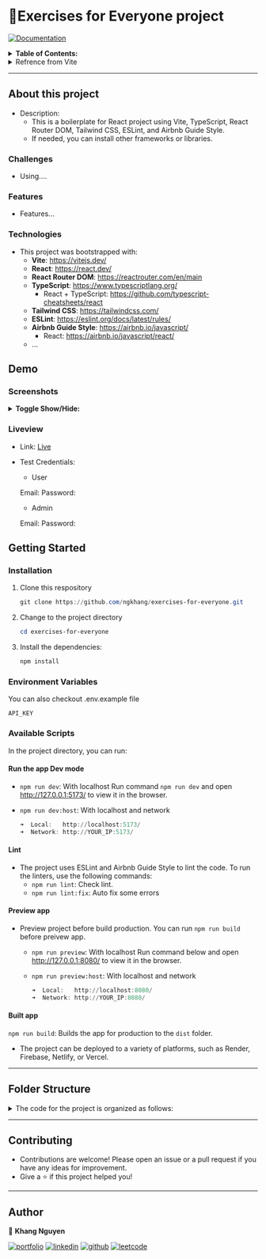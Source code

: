 # 👋Exercises for Everyone project

<p>
  <a href="emptylink docs" target="_blank">
    <img alt="Documentation" src="https://img.shields.io/badge/documentation-yes-brightgreen.svg" />
  </a>
</p>

<details>
<summary><strong>Table of Contents:</strong></summary>

- [👋Exercises for Everyone project](#exercises-for-everyone-project)
  - [About this project](#about-this-project)
    - [Challenges](#challenges)
    - [Features](#features)
    - [Technologies](#technologies)
  - [Demo](#demo)
    - [Screenshots](#screenshots)
    - [Liveview](#liveview)
  - [Getting Started](#getting-started)
    - [Installation](#installation)
    - [Environment Variables](#environment-variables)
    - [Available Scripts](#available-scripts)
      - [Run the app Dev mode](#run-the-app-dev-mode)
      - [Lint](#lint)
      - [Preview app](#preview-app)
      - [Built app](#built-app)
  - [Folder Structure](#folder-structure)
  - [Contributing](#contributing)
  - [Author](#author)

</details>

<details>
<summary>Refrence from Vite</summary>

- This template provides a minimal setup to get React working in Vite with HMR and some ESLint rules.
- Currently, two official plugins are available:
  - [@vitejs/plugin-react](https://github.com/vitejs/vite-plugin-react/blob/main/packages/plugin-react/README.md) uses [Babel](https://babeljs.io/) for Fast Refresh
  - [@vitejs/plugin-react-swc](https://github.com/vitejs/vite-plugin-react-swc) uses [SWC](https://swc.rs/) for Fast Refresh

- <strong>Expanding the ESLint configuration</strong>
   If you are developing a production application, we recommend updating the configuration to enable type aware lint rules:

  - Configure the top-level `parserOptions` property like this:

  ```js
     parserOptions: {
      ecmaVersion: 'latest',
      sourceType: 'module',
      project: ['./tsconfig.json', './tsconfig.node.json'],
      tsconfigRootDir: __dirname,
     },
  ```

  - Replace `plugin:@typescript-eslint/recommended` to `plugin:@typescript-eslint/recommended-type-checked` or `plugin:@typescript-eslint/strict-type-checked`
  - Optionally add `plugin:@typescript-eslint/stylistic-type-checked`
  - Install [eslint-plugin-react](https://github.com/jsx-eslint/eslint-plugin-react) and add `plugin:react/recommended` & `plugin:react/jsx-runtime` to the `extends` list

</details>

---

## About this project

- Description:
  - This is a boilerplate for React project using Vite, TypeScript, React Router DOM, Tailwind CSS, ESLint, and Airbnb Guide Style.
  - If needed, you can install other frameworks or libraries.

### Challenges

- Using....

### Features

- Features...

### Technologies

- This project was bootstrapped with:
  - **Vite**: <https://vitejs.dev/>
  - **React**: <https://react.dev/>
  - **React Router DOM**: <https://reactrouter.com/en/main>
  - **TypeScript**: <https://www.typescriptlang.org/>
    - React + TypeScript: <https://github.com/typescript-cheatsheets/react>
  - **Tailwind CSS**: <https://tailwindcss.com/>
  - **ESLint**: <https://eslint.org/docs/latest/rules/>
  - **Airbnb Guide Style**: <https://airbnb.io/javascript/>
    - React: <https://airbnb.io/javascript/react/>
  - ...

## Demo

### Screenshots

<details>
<summary><strong>Toggle Show/Hide:</strong></summary>

</details>

### Liveview

- Link: [Live](https//)
- Test Credentials:
  - User

   Email:
   Password:

  - Admin

   Email:
   Password:

## Getting Started

### Installation

1. Clone this respository

   ``` powershell
   git clone https://github.com/ngkhang/exercises-for-everyone.git
   ```

2. Change to the project directory

   ``` powershell
   cd exercises-for-everyone
   ```

3. Install the dependencies:

   ``` powershell
   npm install
   ```

### Environment Variables

You can also checkout .env.example file

`API_KEY`

### Available Scripts

In the project directory, you can run:

#### Run the app Dev mode

- `npm run dev`: With localhost
  Run command `npm run dev` and open <http://127.0.0.1:5173/> to view it in the browser.
- `npm run dev:host`: With localhost and network

  ``` powershell
  ➜  Local:   http://localhost:5173/
  ➜  Network: http://YOUR_IP:5173/
  ```

#### Lint

- The project uses ESLint and Airbnb Guide Style to lint the code. To run the linters, use the following commands:
  - `npm run lint`: Check lint.
  - `npm run lint:fix`: Auto fix some errors

#### Preview app

- Preview project before build production. You can run `npm run build` before preivew app.
  - `npm run preview`: With localhost
  Run command below and open <http://127.0.0.1:8080/> to view it in the browser.
  - `npm run preview:host`: With localhost and network

      ``` powershell
      ➜  Local:   http://localhost:8080/
      ➜  Network: http://YOUR_IP:8080/
      ```

#### Built app

`npm run build`: Builds the app for production to the `dist` folder.

- The project can be deployed to a variety of platforms, such as Render, Firebase, Netlify, or Vercel.

---

## Folder Structure

<details>
<summary>The code for the project is organized as follows:</summary>

``` markdown
.
├── .vscode
├── node-modules
├── public/
│   └── assets
├── src/
│   ├── components/
│   │   ├── generic/
│   │   │   ├── Header
│   │   │   └── ...
│   │   └── layouts/
│   │       ├── defaultLayout
│   │       └── index.tsx
│   ├── hooks
│   │   └── useCustom.tsx
│   ├── pages/
│   │   └── HomePage
│   │   └── PageNotPound
│   ├── routes/
│   │   └── index.tsx
│   ├── services/
│   │   └── api
│   ├── types
│   ├── utils/
│   │   ├── constants/
│   │   │   ├── dbPage.json
│   │   │   └── index.tsx
│   │   ├── functions/
│   │   │   └── handleFunc.tsx
│   │   └── helpers/
│   │       └── icons.tsx
│   ├── App.css
│   ├── App.tsx
│   ├── index.css
│   ├── main.tsx
│   └── vite-env.d.ts
├── .editorconfig
├── .env
├── .eslintignore
├── .eslintrc.cjs
├── .gitignore
├── index.html
├── package-lock.json
├── package.json
├── postcss.config.js
├── README.md
├── tailwind.config.js
├── tsconfig.json
├── tsconfig.node.json
└── vite.config.js
```

</details>

---

## Contributing

- Contributions are welcome! Please open an issue or a pull request if you have any ideas for improvement.
- Give a ⭐️ if this project helped you!

---

## Author

👤 **Khang Nguyen**

[![portfolio](https://img.shields.io/badge/my_portfolio-FE7A16?style=for-the-badge&logo=ko-fi&logoColor=white)](https://ngkhang.onrender.com/)
[![linkedin](https://img.shields.io/badge/linkedin-0A66C2?style=for-the-badge&logo=linkedin&logoColor=white)](https://linkedin.com/in/ngkhang0220)
[![github](https://img.shields.io/badge/GitHub-100000?style=for-the-badge&logo=github&logoColor=white)](https://github.com/ngkhang)
[![leetcode](https://img.shields.io/badge/-LeetCode-FFA116?style=for-the-badge&logo=LeetCode&labelColor=black)](https://github.com/ngkhang)
